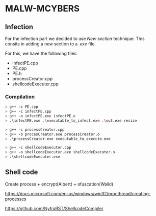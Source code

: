 # MALW-MCYBERS
## Infection
For the infection part we decided to use *New section* technique. This consits in adding a new section to a *.exe* file.

For this, we have the following files:
- infectPE.cpp
- PE.cpp
- PE.h
- processCreator.cpp
- shellcodeExecuter.cpp

### Compilation

```sh
> g++ -c PE.cpp
> g++ -c infectPE.cpp
> g++ -o infectPE.exe infectPE.o
> .\infectPE.exe .\executable_to_infect.exe .\out.exe resize

> g++ -c processCreator.cpp
> g++ -o procesCreator.exe processCreator.o
> .\processCreator.exe executable_to_execute.exe

> g++ -c shellcodeExecuter.cpp
> g++ -o shellcodeExecuter.exe shellcodeExecuter.o
> .\shellcodeExecuter.exe
```



## Shell code 
Create process + encrypt(Albert) + ofuscation(Walid)

https://docs.microsoft.com/en-us/windows/win32/procthread/creating-processes


https://github.com/NytroRST/ShellcodeCompiler
